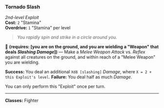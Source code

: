 ### Tornado Slash
*2nd-level Exploit*  
**Cost:** `2` "Stamina"  
**Overdrive:** `1` "Stamina" per level  

> *You rapidly spin and strike in a circle around you.*

🔷 **(requires: [you are on the ground, and you are wielding a "Weapon" that deals *Slashing Damage*])** — Make a *Melee Weapon Attack* vs. *Reflex* against all creatures on the ground, and within reach of a "Melee Weapon" you are wielding.

**Success:** You deal an additional `Xd8 [slashing]` *Damage*, where `X = 2 + this Exploit's level`.
**Failure:** You deal half as much *Damage*.

You can only perform this "Exploit" once per turn.

---

**Classes:** Fighter
